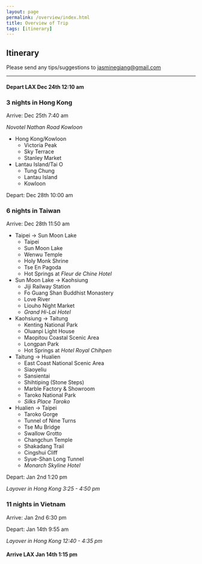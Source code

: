 ```yaml
---
layout: page
permalink: /overview/index.html
title: Overview of Trip
tags: [itinerary]
---
```


## Itinerary

Please send any tips/suggestions to <a href="mailto:{{ site.social.email}}">jasminegiang@gmail.com</a> 

---
#### Depart LAX Dec 24th 12:10 am

### 3 nights in Hong Kong
Arrive: Dec 25th 7:40 am

*Novotel Nathan Road Kowloon*

- Hong Kong/Kowloon
    - Victoria Peak
    - Sky Terrace
    - Stanley Market
- Lantau Island/Tai O
    - Tung Chung
    - Lantau Island
    - Kowloon

Depart: Dec 28th 10:00 am

### 6 nights in Taiwan
Arrive: Dec 28th 11:50 am

- Taipei -> Sun Moon Lake
    - Taipei
    - Sun Moon Lake
    - Wenwu Temple
    - Holy Monk Shrine
    - Tse En Pagoda
    - Hot Springs at *Fleur de Chine Hotel*
- Sun Moon Lake -> Kaohsiung
    - Jiji Railway Station
    - Fo Guang Shan Buddhist Monastery
    - Love River
    - Liouho Night Market
    - *Grand Hi-Lai Hotel*
- Kaohsiung -> Taitung
    - Kenting National Park
    - Oluanpi Light House
    - Maopitou Coastal Scenic Area
    - Longpan Park
    - Hot Springs at *Hotel Royal Chihpen*
- Taitung -> Hualien
    - East Coast National Scenic Area
    - Siaoyeliu
    - Sansientai
    - Shihtiping (Stone Steps)
    - Marble Factory & Showroom
    - Taroko National Park
    - *Silks Place Taroko*
- Hualien -> Taipei
    - Taroko Gorge
    - Tunnel of Nine Turns
    - Tse Mu Bridge
    - Swallow Grotto
    - Changchun Temple
    - Shakadang Trail
    - Cingshui Cliff
    - Syue-Shan Long Tunnel
    - *Monarch Skyline Hotel*

Depart: Jan 2nd 1:20 pm

*Layover in Hong Kong 3:25 - 4:50 pm*

### 11 nights in Vietnam
Arrive: Jan 2nd 6:30 pm

Depart: Jan 14th 9:55 am

*Layover in Hong Kong 12:40 - 4:35 pm*

#### Arrive LAX Jan 14th 1:15 pm


